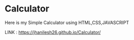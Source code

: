 # Calculator

Here is my Simple Calculator using HTML,CSS,JAVASCRIPT 

LINK : https://jhanilesh26.github.io/Calculator/
